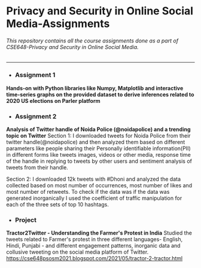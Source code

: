 # Privacy and Security in Online Social Media-Assignments
###### This repository contains all the course assignments done as a part of CSE648-Privacy and Security in Online Social Media.
---

- ### Assignment 1 
**Hands-on with Python libraries like Numpy, Matplotlib and interactive time-series graphs on the provided dataset to derive inferences related to 2020 US elections on Parler platform**

- ### Assignment 2 
**Analysis of Twitter handle of Noida Police (@noidapolice) and a trending topic on Twitter**
Section 1:
I downloaded tweets for Noida Police from their twitter handle(@noidapolice) and then analyzed them based on different parameters like people sharing their Personally identifiable information(PII) in different forms like tweets images, videos or other media, response time of the handle in replying to tweets by other users and sentiment analysis of tweets from their handle.

Section 2:
I downloaded 12k tweets with #Dhoni and analyzed the data collected based on most number of occurrences, most number of likes and most number of
retweets. To check if the data was if the data was generated inorganically I used the coefficient of traffic manipulation for each of the three sets of top 10 hashtags.

- ### Project
**Tractor2Twitter - Understanding the Farmer's Protest in India**
Studied the tweets related to Farmer's protest in three different languages- English, Hindi, Punjabi - and different engagement patterns, inorganic data and collusive tweeting 
on the social media platform of Twitter.
https://cse648psosm2021.blogspot.com/2021/05/tractor-2-tractor.html
